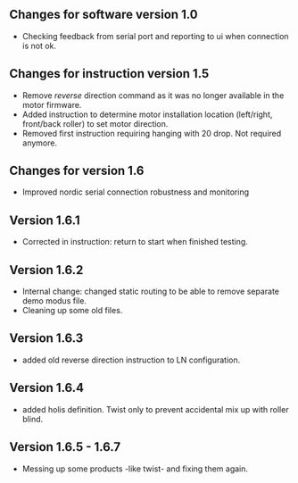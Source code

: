 ## Changes for software version 1.0

- Checking feedback from serial port and reporting to ui when connection is not ok.

## Changes for instruction version 1.5

- Remove _reverse_ direction command as it was no longer available in the motor firmware.
- Added instruction to determine motor installation location (left/right, front/back roller) to set motor direction.
- Removed first instruction requiring hanging with 20 drop. Not required anymore.

## Changes for version 1.6

- Improved nordic serial connection robustness and monitoring

## Version 1.6.1

- Corrected in instruction: return to start when finished testing.

## Version 1.6.2

- Internal change: changed static routing to be able to remove separate demo modus file.
- Cleaning up some old files.

## Version 1.6.3

- added old reverse direction instruction to LN configuration.

## Version 1.6.4

- added holis definition. Twist only to prevent accidental mix up with roller blind.

## Version 1.6.5 - 1.6.7

- Messing up some products -like twist- and fixing them again.

